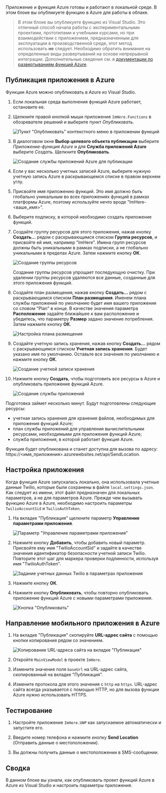 Приложение и функция Azure готовы и работают в локальной среде. В этом блоке вы опубликуете функцию в Azure для работы в облаке.

> В этом блоке вы опубликуете функцию из Visual Studio. Это отличный способ начала работы с экспериментальными проектами, прототипами и учебными курсами, но при взаимодействии с приложением, предназначенным для эксплуатации в производственной среде, этот метод использовать **не** следует. Необходимо обратить внимание на определенные виды развертываний на основе непрерывной интеграции. Дополнительные сведения см. в [документации по развертываниям функций Azure](https://docs.microsoft.com/azure/azure-functions/functions-continuous-deployment).
>
## <a name="publishing-your-app-to-azure"></a>Публикация приложения в Azure

Функции Azure можно опубликовать в Azure из Visual Studio.

1. Если локальная среда выполнения функций Azure работает, остановите ее.

2. Щелкните правой кнопкой мыши приложение `ImHere.Functions` в обозревателе решений и выберите пункт *Опубликовать*.

    ![Пункт "Опубликовать" контекстного меню в приложении функций](../media-drafts/8-right-click-publish.png)

3. В диалоговом окне **Выбор целевого объекта публикации** выберите *Приложение-функция Azure* и для **Служба приложений Azure** выберите *Создать*. Щелкните **Опубликовать**.

    ![Создание службы приложений Azure для публикации](../media-drafts/8-pick-publish-target.png)

4. Если у вас несколько учетных записей Azure, выберите нужную учетную запись Azure в раскрывающемся списке в правом верхнем углу.

5. Присвойте имя приложению функций. Это имя должно быть глобально уникальным во всех приложениях функций в рамках платформы Azure, поэтому используйте нечто вроде "ImHere-\<ваше_имя\>".

6. Выберите подписку, в которой необходимо создать приложение функций.

7. Создайте группу ресурсов для этого приложения, нажав кнопку **Создать...** рядом с раскрывающимся списком **Группа ресурсов**, и присвойте ей имя, например "ImHere". Имена групп ресурсов должны быть уникальными в рамках подписки, а не глобально уникальными в пределах Azure. Затем нажмите кнопку **ОК**.

    ![Создание группы ресурсов](../media-drafts/8-create-new-resource-group.png)

   Создание группы ресурсов упрощает последующую очистку. При удалении группы ресурсов удаляются все данные, созданные для этого приложения функций.

8. Создайте план размещения, нажав кнопку **Создать...** рядом с раскрывающимся списком **План размещения**. Именем плана службы приложений по умолчанию будет имя вашего приложения со словом "Plan" в конце. В качестве значения параметра **Расположение** задайте ближайшее к вам расположение и убедитесь, что параметру **Размер** задано значение потребления. Затем нажмите кнопку **ОК**.

    ![Настройка плана размещения](../media-drafts/8-configure-hosting-plan.png)

9. Создайте учетную запись хранения, нажав кнопку **Создать...** рядом с раскрывающимся списком **Учетная запись хранения**. Будет указано имя по умолчанию. Оставьте все значения по умолчанию и нажмите кнопку **ОК**.

    ![Создание учетной записи хранения](../media-drafts/8-create-storage-account.png)

10. Нажмите кнопку **Создать**, чтобы подготовить все ресурсы в Azure и опубликовать приложение функций Azure.

    ![Создание службы приложений](../media-drafts/8-create-app-service.png)

Подготовка займет несколько минут. Будут подготовлены следующие ресурсы:

* учетная запись хранения для хранения файлов, необходимых для приложения функций Azure;
* план службы приложений для управления вычислительными ресурсами, необходимыми для приложения функций Azure;
* служба приложения, в которой работает функция Azure.

Функция будет опубликована и станет доступна для вызова по адресу: https://<имя_приложения>.azurewebsites.net/api/SendLocation.

## <a name="configuring-your-app"></a>Настройка приложения

Когда функция Azure запускалась локально, она использовала учетные данные Twilio, которые были сохранены в файле `local.settings.json`. Как следует из имени, этот файл предназначен для локальных параметров, а не для параметров Azure. Прежде чем вызывать функцию Azure в Azure, необходимо настроить параметры `TwilioAccountSid` и `TwilioAuthToken`.

1. На вкладке "Публикация" щелкните параметр **Управление параметрами приложения**.

    ![Параметр "Управление параметрами приложения"](../media-drafts/8-application-settings-option.png)

2. Нажмите кнопку **Добавить**, чтобы добавить новый параметр. Присвойте ему имя "TwilioAccountSid" и задайте в качестве значения идентификатор безопасности учетной записи Twilio. Повторите этот шаг для маркера проверки подлинности, используя имя "TwilioAuthToken".

    ![Задание учетных данных Twilio в параметрах приложения](../media-drafts/8-set-creds-in-app-settings.png)

3. Нажмите кнопку **ОК**.

4. Нажмите кнопку **Опубликовать**, чтобы повторно опубликовать приложение функций Azure с новыми параметрами приложения.

    ![Кнопка "Опубликовать"](../media-drafts/8-publish-application-button.png)

## <a name="pointing-the-mobile-app-to-azure"></a>Направление мобильного приложения в Azure

1. На вкладке "Публикация" скопируйте **URL-адрес сайта** с помощью кнопки копирования рядом со значением.

    ![Копирование URL-адреса сайта на вкладке "Публикация"](../media-drafts/8-copy-site-url.png)

2. Откройте `MainViewModel` в проекте `ImHere`.

3. Измените значение поля `baseUrl` на URL-адрес сайта, скопированный на вкладке "Публикация".

4. Измените протокола для этого значения с `http` на `https`. URL-адрес сайта всегда указывается с помощью HTTP, но для вызова функции Azure нужно использовать HTTPS.

## <a name="test-it-out"></a>Тестирование

1. Настройте приложение `ImHere.UWP` как запускаемое автоматически и запустите его.

2. Введите номер телефона и нажмите кнопку **Send Location** (Отправить данные о местоположении).

3. Вы должны получить данные о местоположении в SMS-сообщении.

## <a name="summary"></a>Сводка

В данном блоке вы узнали, как опубликовать проект функций Azure в Azure из Visual Studio и настроить параметры приложения.